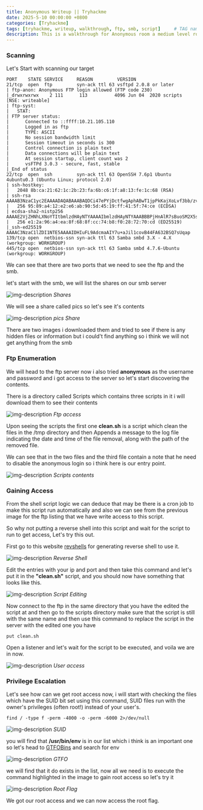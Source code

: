 ```yaml
---
title: Anonymous Writeup || Tryhackme
date: 2025-5-10 00:00:00 +0800
categories: [Tryhackme]
tags: [tryhackme, writeup, walkthrough, ftp, smb, script]     # TAG names should always be lowercase
description: This is a walkthrough for Anonymous room a medium level room on Tryhackme.
---
```


### Scanning

Let's Start with scanning our target

```
PORT    STATE SERVICE     REASON         VERSION
21/tcp  open  ftp         syn-ack ttl 63 vsftpd 2.0.8 or later
| ftp-anon: Anonymous FTP login allowed (FTP code 230)
|_drwxrwxrwx    2 111      113          4096 Jun 04  2020 scripts [NSE: writeable]
| ftp-syst: 
|   STAT: 
| FTP server status:
|      Connected to ::ffff:10.21.105.110
|      Logged in as ftp
|      TYPE: ASCII
|      No session bandwidth limit
|      Session timeout in seconds is 300
|      Control connection is plain text
|      Data connections will be plain text
|      At session startup, client count was 2
|      vsFTPd 3.0.3 - secure, fast, stable
|_End of status
22/tcp  open  ssh         syn-ack ttl 63 OpenSSH 7.6p1 Ubuntu 4ubuntu0.3 (Ubuntu Linux; protocol 2.0)
| ssh-hostkey: 
|   2048 8b:ca:21:62:1c:2b:23:fa:6b:c6:1f:a8:13:fe:1c:68 (RSA)
| ssh-rsa AAAAB3NzaC1yc2EAAAADAQABAAABAQDCi47ePYjDctfwgAphABwT1jpPkKajXoLvf3bb/zvpvDvXwWKnm6nZuzL2HA1veSQa90ydSSpg8S+B8SLpkFycv7iSy2/Jmf7qY+8oQxWThH1fwBMIO5g/TTtRRta6IPoKaMCle8hnp5pSP5D4saCpSW3E5rKd8qj3oAj6S8TWgE9cBNJbMRtVu1+sKjUy/7ymikcPGAjRSSaFDroF9fmGDQtd61oU5waKqurhZpre70UfOkZGWt6954rwbXthTeEjf+4J5+gIPDLcKzVO7BxkuJgTqk4lE9ZU/5INBXGpgI5r4mZknbEPJKS47XaOvkqm9QWveoOSQgkqdhIPjnhD
|   256 95:89:a4:12:e2:e6:ab:90:5d:45:19:ff:41:5f:74:ce (ECDSA)
| ecdsa-sha2-nistp256 AAAAE2VjZHNhLXNoYTItbmlzdHAyNTYAAAAIbmlzdHAyNTYAAABBBPjHnAlR7sBuoSM2X5sATLllsFrcUNpTS87qXzhMD99aGGzyOlnWmjHGNmm34cWSzOohxhoK2fv9NWwcIQ5A/ng=
|   256 e1:2a:96:a4:ea:8f:68:8f:cc:74:b8:f0:28:72:70:cd (ED25519)
|_ssh-ed25519 AAAAC3NzaC1lZDI1NTE5AAAAIDHIuFL9AdcmaAIY7u+aJil1covB44FA632BSQ7sUqap
139/tcp open  netbios-ssn syn-ack ttl 63 Samba smbd 3.X - 4.X (workgroup: WORKGROUP)
445/tcp open  netbios-ssn syn-ack ttl 63 Samba smbd 4.7.6-Ubuntu (workgroup: WORKGROUP)
```

We can see that there are two ports that we need to see the ftp and the smb.

let's start with the smb, we will list the shares on our smb server

![img-description](/assets/img/Anonymous/smbListing.png)
_Shares_

We will see a share called pics so let's see it's contents

![img-description](/assets/img/Anonymous/PicsShare.png)
_pics Share_

There are two images i downloaded them and tried to see if there is any hidden files or information but i could't find anything so i think we will not get anything from the smb

### Ftp Enumeration

We will head to the ftp server now i also tried **anonymous** as the username and password and i got access to the server so let's start discovering the contents.

There is a directory called Scripts which contains three scripts in it i will download them to see their contents

![img-description](/assets/img/Anonymous/ftp.png)
_Ftp access_

Upon seeing the scripts the first one **clean.sh** is a script which clean the files in the /tmp directory and then Appends a message to the log file indicating the date and time of the file removal, along with the path of the removed file.

We can see that in the two files and the third file contain a note that he need to disable the anonymous login so i think here is our entry point.

![img-description](/assets/img/Anonymous/Scripts.png)
_Scripts contents_

### Gaining Access

From the shell script logic we can deduce that may be there is a cron job to make this script run automatically and also we can see from the previous image for the ftp listing that we have write access to this script.

So why not putting a reverse shell into this script and wait for the script to run to get access, Let's try this out.

First go to this website [revshells](https://www.revshells.com/) for generating reverse shell to use it.

![img-description](/assets/img/Anonymous/revshell.png)
_Reverse Shell_

Edit the entries with your ip and port and then take this command and let's put it in the **"clean.sh"** script, and you should now have something that looks like this.

![img-description](/assets/img/Anonymous/editing.png)
_Script Editing_

Now connect to the ftp in the same directory that you have the edited the script at and then go to the scripts directory make sure that the script is still with the same name and then use this command to replace the script in the server with the edited one you have 

```
put clean.sh 
```

Open a listener and let's wait for the script to be executed, and voila we are in now.

![img-description](/assets/img/Anonymous/user.png)
_User access_

### Privilege Escalation

Let's see how can we get root access now, i will start with checking the files which have the SUID bit set using this command, SUID files run with the owner's privileges (often root!) instead of your user's.

```
find / -type f -perm -4000 -o -perm -6000 2>/dev/null
```

![img-description](/assets/img/Anonymous/suid.png)
_SUID_

you will find that **/usr/bin/env** is in our list which i think is an important one so let's head to [GTFOBins](https://gtfobins.github.io/#%20+suid) and search for env

![img-description](/assets/img/Anonymous/gtfo.png)
_GTFO_

we will find that it do exists in the list, now all we need is to execute the command highlighted in the image to gain root access so let's try it

![img-description](/assets/img/Anonymous/root.png)
_Root Flag_

We got our root access and we can now access the root flag.